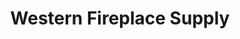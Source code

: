 ---
title: "Western Fireplace Supply"
url: /fort-collins/western-fireplace-supply/
shop: Kamine & Öfen
---
